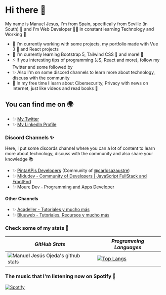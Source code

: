 # Hi there 👋

My name is Manuel Jesus, I'm from Spain, specifically from Seville (in South) 🧡 and I'm Web Developer 👨‍💻 in constant learning Technology and Working 💪

- 🔭 I’m currently working with some projects, my portfolio made with Vue 3 💚 and React projects
- 🌱 I’m currently learning Bootstrap 5, Tailwind CSS 💙 and more! 🦄
- ⚡ If you interesting tips of programming (JS, React and more), follow my Twitter and some followed by 
- ✨ Also I'm on some discord channels to learn more about technology, discuss with the community
- 💖 In my free time I learn about Cibersecurity, Privacy with news on Internet, just like videos and read books 🖖

## You can find me on 🌍

- ✨ [My Twitter](https://twitter.com/mjesusoj)
- ✨ [My LinkedIn Profile](https://linkedin.com/in/mjesusoj)

### Discord Channels ✨

Here, I put some discords channel where you can a lot of content to learn more about technology, discuss with the community and also share your knowledge 📚

- ✨ [PintaAPIs Developers](https://discord.gg/carlosazaustre) 
(Community of [@carlosazaustre](https://github.com/carlosazaustre))
- ✨ [Midudev - Community of Developers | JavaScript FullStack and FrontEnd](https://discord.gg/midudev)
- ✨ [Moure Dev - Programming and Apps Developer](https://discord.gg/7xUpEzUpvN)

#### Other Channels
- ✨ [Acadeller - Tutoriales y mucho más](https://discord.gg/mfAnFR56Sa)
- ✨ [Bluuweb - Tutoriales, Recursos y mucho más](https://discord.gg/rHXP5jhfrb)

### Check some of my stats 🚀

| *GitHub Stats* | *Programming Languages* |
---|--- 
| ![Manuel Jesús Ojeda's github stats](https://github-readme-stats.vercel.app/api?username=mjesusoj&show_icons=true&theme=react&hide_border=true) |  [![Top Langs](https://github-readme-stats.vercel.app/api/top-langs/?username=mjesusoj&theme=react&hide_border=true&layout=compact&langs_count=6)](https://github.com/mjesusoj/github-readme-stats) |

### The music that I'm listening now on Spotify 💖
[![Spotify](https://spotify-playing-now-nine.vercel.app/api/spotify)](https://open.spotify.com/user/jesusminecrafter)

<!-- Put some hobbies EX: Cibersecurity, Privacy, etc and more channels -->

<!--
**mjesusoj/mjesusoj** is a ✨ _special_ ✨ repository because its `README.md` (this file) appears on your GitHub profile.

Here are some ideas to get you started:

- 🔭 I’m currently working on ...
- 🌱 I’m currently learning ...
- 👯 I’m looking to collaborate on ...
- 🤔 I’m looking for help with ...
- 💬 Ask me about ...
- 📫 How to reach me: ...
- 😄 Pronouns: ...
- ⚡ Fun fact: ...
-->
